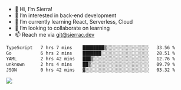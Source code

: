 - 👋 Hi, I’m Sierra!
- 👀 I’m interested in back-end development
- 🌱 I’m currently learning React, Serverless, Cloud
- 💞️ I’m looking to collaborate on learning
- 📫 Reach me via git@sierrac.dev

<!--START_SECTION:waka-->

```txt
TypeScript   7 hrs 7 mins    ████████▒░░░░░░░░░░░░░░░░   33.56 %
Go           6 hrs 2 mins    ███████░░░░░░░░░░░░░░░░░░   28.51 %
YAML         2 hrs 42 mins   ███▒░░░░░░░░░░░░░░░░░░░░░   12.76 %
unknown      2 hrs 4 mins    ██▒░░░░░░░░░░░░░░░░░░░░░░   09.79 %
JSON         0 hrs 42 mins   ▓░░░░░░░░░░░░░░░░░░░░░░░░   03.32 %
```

<!--END_SECTION:waka-->


![](https://hit.yhype.me/github/profile?user_id=7351311)
